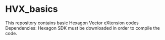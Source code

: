 # HVX_basics
This repository contains basic Hexagon Vector eXtension codes
Dependencies: Hexagon SDK must be downloaded in order to compile the code.



